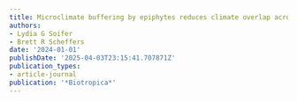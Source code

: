 ```yaml
---
title: Microclimate buffering by epiphytes reduces climate overlap across elevations
authors:
- Lydia G Soifer
- Brett R Scheffers
date: '2024-01-01'
publishDate: '2025-04-03T23:15:41.707871Z'
publication_types:
- article-journal
publication: '*Biotropica*'
---
```

